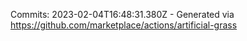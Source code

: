 Commits: 2023-02-04T16:48:31.380Z - Generated via https://github.com/marketplace/actions/artificial-grass
<br>
